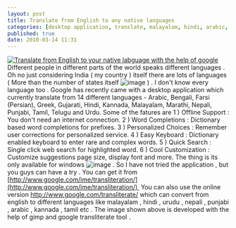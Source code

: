```yaml
---
layout: post
title: Translate from English to any native languages
categories: [desktop application, translate, malayalam, hindi, arabic, languages]
published: true
date: 2010-03-14 11:31
---
```

[![Translate from English to your native labguage with the help of google](http://farm5.static.flickr.com/4022/4430871117_0af98119cc_o.jpg)](http://www.flickr.com/photos/harikt/4430871117/)  Different people in different parts of the world speaks different languages . Oh no just considering India ( my country ) itself there are lots of languages ( More than the number of states itself ![image](http://harikt.com/sites/all/libraries/fckeditor/editor/images/smiley/msn/regular_smile.gif) ) . I don't know every language too . Google has recently came with a desktop application which currently translate from 14 different languages - Arabic, Bengali, Farsi (Persian), Greek, Gujarati, Hindi, Kannada, Malayalam, Marathi, Nepali, Punjabi, Tamil, Telugu and Urdu.  Some of the fatures are  1 ) Offline Support : You don't need an internet connection.  2 ) Word Completions : Dictionary based word completions for prefixes.  3 ) Personalized Choices : Remember user corrections for personalized service.  4 ) Easy Keyboard : Dictionary enabled keyboard to enter rare and complex words.  5 ) Quick Search : Single click web search for highlighted word.  6 ) Cool Customization : Customize suggestions page size, display font and more.  The thing is its only available for windows ![image](http://harikt.com/sites/all/libraries/fckeditor/editor/images/smiley/msn/tounge_smile.gif) . So I have not tried the application , but you guys can have a try . You can get it from [http://www.google.com/ime/transliteration/](http://www.google.com/ime/transliteration/)   You can also use the online version http://www.google.com/transliterate/ which can convert from english to different languages like malayalam , hindi , urudu , nepali , punjabi , arabic , kannada , tamil etc . The image shown above is developed with the help of gimp and google transliterate tool .   
